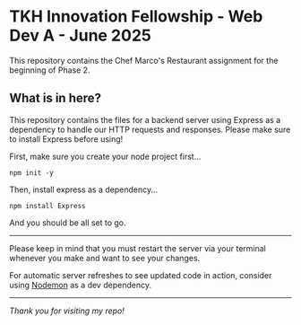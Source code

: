 # TKH Innovation Fellowship - Web Dev A - June 2025

This repository contains the Chef Marco's Restaurant assignment for the beginning of Phase 2.

## What is in here?

This repository contains the files for a backend server using Express as a dependency to handle our HTTP requests and responses. Please make sure to install Express before using!

First, make sure you create your node project first...

``` npm init -y ```

Then, install express as a dependency...

``` npm install Express ```

And you should be all set to go. 

---

Please keep in mind that you must restart the server via your terminal whenever you make and want to see your changes. 

For automatic server refreshes to see updated code in action, consider using [Nodemon](https://www.npmjs.com/package/nodemon) as a dev dependency.

---

_Thank you for visiting my repo!_